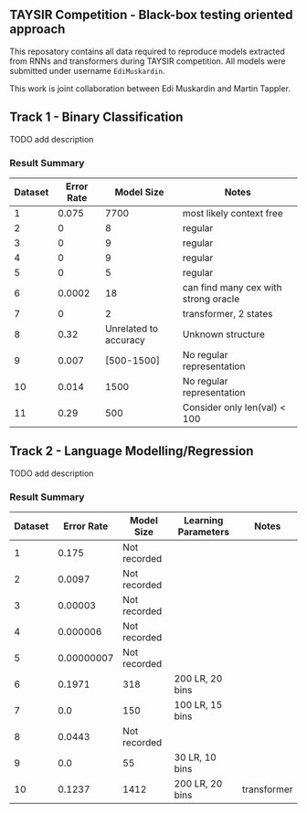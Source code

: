## TAYSIR Competition - Black-box testing oriented approach

This reposatory contains all data required to reproduce models extracted from RNNs and transformers during TAYSIR competition.
All models were submitted under username `EdiMuskardin`. 

This work is joint collaboration between Edi Muskardin and Martin Tappler.

## Track 1 - Binary Classification

TODO add description

### Result Summary

| Dataset | Error Rate | Model Size | Notes |
|---------|------------|------------|-------|
| 1       | 0.075      | 7700         |    most likely context free   |
| 2       | 0          | 8         |   regular    |
| 3       | 0          | 9         |   regular    |
| 4       | 0          | 9         |   regular    |
| 5       | 0          | 5         |    regular   |
| 6       | 0.0002     | 18         |   can find many cex with strong oracle    |
| 7       | 0          | 2         |   transformer, 2 states    |
| 8       | 0.32       | Unrelated to accuracy         |     Unknown structure  |
| 9       | 0.007      | [500-1500]         |    No regular representation   |
| 10      | 0.014      | 1500         |     No regular representation  |
| 11      | 0.29       | 500         |   Consider only len(val) < 100    |


## Track 2 - Language Modelling/Regression

TODO add description

### Result Summary

| Dataset | Error Rate | Model Size | Learning Parameters | Notes |
|---------|------------|------------|---------------------|-------|
| 1       | 0.175      | Not recorded         |                     |       |
| 2       | 0.0097     | Not recorded         |                     |       |
| 3       | 0.00003     | Not recorded         |                     |       |
| 4       | 0.000006   | Not recorded         |                     |       |
| 5       | 0.00000007 | Not recorded         |                     |       |
| 6       | 0.1971      | 318         |      200 LR, 20 bins               |       |
| 7       | 0.0      | 150         |       100 LR, 15 bins        |       |
| 8       | 0.0443     | Not recorded         |                     |       |
| 9       | 0.0        | 55         | 30 LR, 10 bins      |       |
| 10      | 0.1237      | 1412         | 200 LR, 20 bins           |  transformer     |